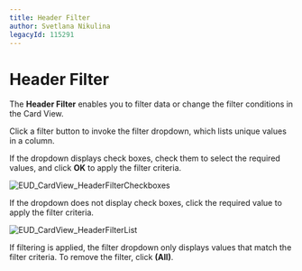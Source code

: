 ```yaml
---
title: Header Filter
author: Svetlana Nikulina
legacyId: 115291
---
```

# Header Filter
The **Header Filter** enables you to filter data or change the filter conditions in the Card View.

Click a filter button to invoke the filter dropdown, which lists unique values in a column.

If the dropdown displays check boxes, check them to select the required values, and click **OK** to apply the filter criteria.

![EUD_CardView_HeaderFilterCheckboxes](../../../images/img121536.png)

If the dropdown does not display check boxes, click the required value to apply the filter criteria.

![EUD_CardView_HeaderFilterList](../../../images/img121535.png)

If filtering is applied, the filter dropdown only displays values that match the filter criteria. To remove the filter, click **(All)**.